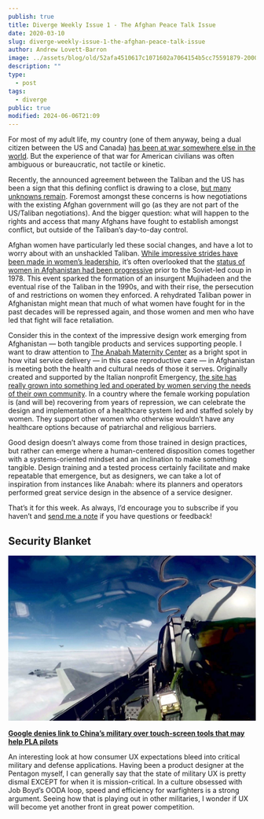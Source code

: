 ```yaml
---
publish: true
title: Diverge Weekly Issue 1 - The Afghan Peace Talk Issue
date: 2020-03-10
slug: diverge-weekly-issue-1-the-afghan-peace-talk-issue
author: Andrew Lovett-Barron
image: ../assets/blog/old/52afa4510617c1071602a7064154b5cc75591879-2000x1333.png
description: ""
type:
  - post
tags:
  - diverge
public: true
modified: 2024-06-06T21:09
---
```


For most of my adult life, my country (one of them anyway, being a dual citizen between the US and Canada) [has been at war somewhere else in the world](https://www.aljazeera.com/indepth/interactive/2020/02/war-afghanistan-2001-invasion-2020-taliban-deal-200229142658305.html). But the experience of that war for American civilians was often ambiguous or bureaucratic, not tactile or kinetic.

Recently, the announced agreement between the Taliban and the US has been a sign that this defining conflict is drawing to a close, [but many unknowns remain](https://www.brookings.edu/blog/order-from-chaos/2020/03/04/on-afghanistan-give-peace-a-chance-but-be-wary-of-the-taliban/). Foremost amongst these concerns is how negotiations with the existing Afghan government will go (as they are not part of the US/Taliban negotiations). And the bigger question: what will happen to the rights and access that many Afghans have fought to establish amongst conflict, but outside of the Taliban’s day-to-day control.

Afghan women have particularly led these social changes, and have a lot to worry about with an unshackled Taliban. [While impressive strides have been made in women’s leadership](https://giwps.georgetown.edu/a-new-generation-of-afghan-women-leaders/), it’s often overlooked that the [status of women in Afghanistan had been progressive](https://www.amnesty.org.uk/womens-rights-afghanistan-history) prior to the Soviet-led coup in 1978. This event sparked the formation of an insurgent Mujihadeen and the eventual rise of the Taliban in the 1990s, and with their rise, the persecution of and restrictions on women they enforced. A rehydrated Taliban power in Afghanistan might mean that much of what women have fought for in the past decades will be repressed again, and those women and men who have led that fight will face retaliation.

Consider this in the context of the impressive design work emerging from Afghanistan — both tangible products and services supporting people. I want to draw attention to [The Anabah Maternity Center](https://aquietrevolution.emergency.it/#/introduction) as a bright spot in how vital service delivery — in this case reproductive care — in Afghanistan is meeting both the health and cultural needs of those it serves. Originally created and supported by the Italian nonprofit Emergency, [the site has really grown into something led and operated by women serving the needs of their own community](https://brightthemag.com/health-women-maternity-afghanistan-security-da7a37b8e0bd). In a country where the female working population is (and will be) recovering from years of repression, we can celebrate the design and implementation of a healthcare system led and staffed solely by women. They support other women who otherwise wouldn’t have any healthcare options because of patriarchal and religious barriers.

Good design doesn’t always come from those trained in design practices, but rather can emerge where a human-centered disposition comes together with a systems-oriented mindset and an inclination to make something tangible. Design training and a tested process certainly facilitate and make repeatable that emergence, but as designers, we can take a lot of inspiration from instances like Anabah: where its planners and operators performed great service design in the absence of a service designer.

That’s it for this week. As always, I’d encourage you to subscribe if you haven’t and [send me a note](mailto:alb@andrewlb.com) if you have questions or feedback!

## Security Blanket

![](../_assets/63a2720be55566b9404bf30c7bcf9add91e2c329-1098x732.jpg)

[**Google denies link to China’s military over touch-screen tools that may help PLA pilots**](https://www.scmp.com/news/china/science/article/3017141/google-denies-link-chinas-military-over-touch-screen-tools-may)

An interesting look at how consumer UX expectations bleed into critical military and defense applications. Having been a product designer at the Pentagon myself, I can generally say that the state of military UX is pretty dismal EXCEPT for when it is mission-critical. In a culture obsessed with Job Boyd’s OODA loop, speed and efficiency for warfighters is a strong argument. Seeing how that is playing out in other militaries, I wonder if UX will become yet another front in great power competition.
